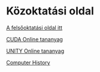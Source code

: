 # Közoktatási oldal

[A felsőoktatási oldal itt](http://www.inf.u-szeged.hu/~tnemeth/)

[CUDA Online tananyag](http://www.inf.u-szeged.hu/~vargalg/oktatas/gpgpu_19-20_1/GPGPU_peldatar/index.html)

[UNITY Online tananyag](http://www.inf.u-szeged.hu/~vargalg/inProgress/Unity/)

[Computer History](http://www.computinghistory.org.uk/det/5942/First-edition-of-the-ASCII-standard-was-published/)
